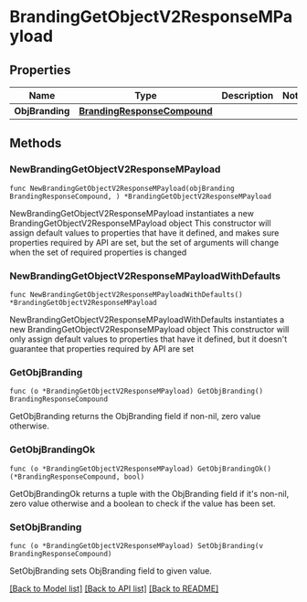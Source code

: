 # BrandingGetObjectV2ResponseMPayload

## Properties

Name | Type | Description | Notes
------------ | ------------- | ------------- | -------------
**ObjBranding** | [**BrandingResponseCompound**](BrandingResponseCompound.md) |  | 

## Methods

### NewBrandingGetObjectV2ResponseMPayload

`func NewBrandingGetObjectV2ResponseMPayload(objBranding BrandingResponseCompound, ) *BrandingGetObjectV2ResponseMPayload`

NewBrandingGetObjectV2ResponseMPayload instantiates a new BrandingGetObjectV2ResponseMPayload object
This constructor will assign default values to properties that have it defined,
and makes sure properties required by API are set, but the set of arguments
will change when the set of required properties is changed

### NewBrandingGetObjectV2ResponseMPayloadWithDefaults

`func NewBrandingGetObjectV2ResponseMPayloadWithDefaults() *BrandingGetObjectV2ResponseMPayload`

NewBrandingGetObjectV2ResponseMPayloadWithDefaults instantiates a new BrandingGetObjectV2ResponseMPayload object
This constructor will only assign default values to properties that have it defined,
but it doesn't guarantee that properties required by API are set

### GetObjBranding

`func (o *BrandingGetObjectV2ResponseMPayload) GetObjBranding() BrandingResponseCompound`

GetObjBranding returns the ObjBranding field if non-nil, zero value otherwise.

### GetObjBrandingOk

`func (o *BrandingGetObjectV2ResponseMPayload) GetObjBrandingOk() (*BrandingResponseCompound, bool)`

GetObjBrandingOk returns a tuple with the ObjBranding field if it's non-nil, zero value otherwise
and a boolean to check if the value has been set.

### SetObjBranding

`func (o *BrandingGetObjectV2ResponseMPayload) SetObjBranding(v BrandingResponseCompound)`

SetObjBranding sets ObjBranding field to given value.



[[Back to Model list]](../README.md#documentation-for-models) [[Back to API list]](../README.md#documentation-for-api-endpoints) [[Back to README]](../README.md)


